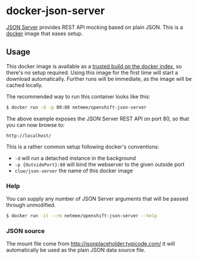 # docker-json-server

[JSON Server](https://github.com/typicode/json-server) provides REST API mocking based on plain JSON.
This is a [docker](https://www.docker.io) image that eases setup.

## Usage

This docker image is available as a [trusted build on the docker index](https://index.docker.io/u/netmee/openshift-json-server/),
so there's no setup required.
Using this image for the first time will start a download automatically.
Further runs will be immediate, as the image will be cached locally.

The recommended way to run this container looks like this:

```bash
$ docker run -d -p 80:80 netmee/openshift-json-server
```

The above example exposes the JSON Server REST API on port 80, so that you can now browse to:

```
http://localhost/
```

This is a rather common setup following docker's conventions:

* `-d` will run a detached instance in the background
* `-p {OutsidePort}:80` will bind the webserver to the given outside port
* `clue/json-server` the name of this docker image

### Help

You can supply any number of JSON Server arguments that will be passed through unmodified.

```bash
$ docker run -it --rm netmee/openshift-json-server --help
```

### JSON source

The mount file come from http://jsonplaceholder.typicode.com/
it will automatically be used as the plain JSON data source file.
